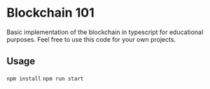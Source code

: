 # Blockchain 101

Basic implementation of the blockchain in typescript for educational purposes.
Feel free to use this code for your own projects. 

## Usage
```npm install```
```npm run start```
